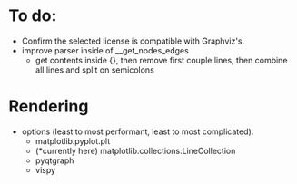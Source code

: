 
# To do:
- Confirm the selected license is compatible with Graphviz's.
- improve parser inside of __get_nodes_edges
  - get contents inside {}, then remove first couple lines, then combine all lines and split on semicolons

# Rendering
- options (least to most performant, least to most complicated):
  - matplotlib.pyplot.plt
  - (*currently here) matplotlib.collections.LineCollection
  - pyqtgraph
  - vispy
